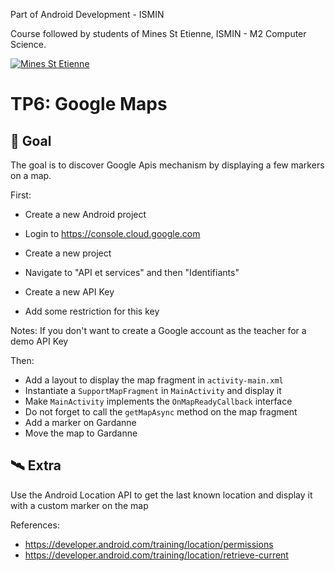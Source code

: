 Part of Android Development - ISMIN

Course followed by students of Mines St Etienne, ISMIN - M2 Computer Science.

[![Mines St Etienne](./logo.png)](https://www.mines-stetienne.fr/)

# TP6: Google Maps

## 📝 Goal

The goal is to discover Google Apis mechanism by displaying a few markers on a map.

First:
- Create a new Android project

- Login to https://console.cloud.google.com
- Create a new project
- Navigate to "API et services" and then "Identifiants"
- Create a new API Key
- Add some restriction for this key

Notes: If you don't want to create a Google account as the teacher for a demo API Key

Then: 
- Add a layout to display the map fragment in `activity-main.xml`
- Instantiate a `SupportMapFragment` in `MainActivity` and display it
- Make `MainActivity` implements the `OnMapReadyCallback` interface
- Do not forget to call the `getMapAsync` method on the map fragment
- Add a marker on Gardanne
- Move the map to Gardanne

## 🛰 Extra 

Use the Android Location API to get the last known location and display it with a custom marker on the map

References:
  - https://developer.android.com/training/location/permissions
  - https://developer.android.com/training/location/retrieve-current
